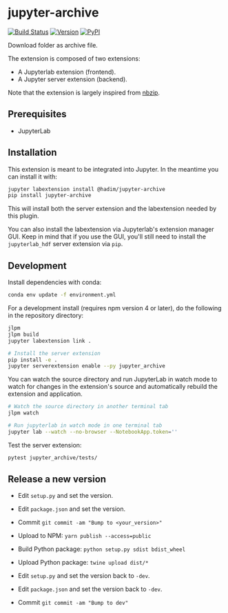 # jupyter-archive

[![Build Status](https://travis-ci.com/hadim/jupyter-archive.svg?branch=master)](https://travis-ci.com/hadim/jupyter-archive)
[![Version](https://img.shields.io/npm/v/@hadim/jupyter-archive.svg)](https://www.npmjs.com/package/@hadim/jupyter-archive)
[![PyPI](https://img.shields.io/pypi/v/jupyter-archive)](https://pypi.org/project/jupyter-archive/)

Download folder as archive file.

The extension is composed of two extensions:

- A Jupyterlab extension (frontend).
- A Jupyter server extension (backend).

Note that the extension is largely inspired from [nbzip](https://github.com/data-8/nbzip).

## Prerequisites

- JupyterLab

## Installation

This extension is meant to be integrated into Jupyter. In the meantime you can install it with:

```bash
jupyter labextension install @hadim/jupyter-archive
pip install jupyter-archive
```

This will install both the server extension and the labextension needed by this plugin.

You can also install the labextension via Jupyterlab's extension manager GUI. Keep in mind that if you use the GUI, you'll still need to install the `jupyterlab_hdf` server extension via `pip`.

## Development

Install dependencies with conda:

```bash
conda env update -f environment.yml
```

For a development install (requires npm version 4 or later), do the following in the repository directory:

```bash
jlpm
jlpm build
jupyter labextension link .

# Install the server extension
pip install -e .
jupyter serverextension enable --py jupyter_archive
```

You can watch the source directory and run JupyterLab in watch mode to watch for changes in the extension's source and automatically rebuild the extension and application.

```bash
# Watch the source directory in another terminal tab
jlpm watch

# Run jupyterlab in watch mode in one terminal tab
jupyter lab --watch --no-browser --NotebookApp.token=''
```

Test the server extension:

```bash
pytest jupyter_archive/tests/
```

## Release a new version

- Edit `setup.py` and set the version.
- Edit `package.json` and set the version.
- Commit `git commit -am "Bump to <your_version>"`
- Upload to NPM: `yarn publish --access=public`
- Build Python package: `python setup.py sdist bdist_wheel`
- Upload Python package: `twine upload dist/*`

- Edit `setup.py` and set the version back to `-dev`.
- Edit `package.json` and set the version back to `-dev`.
- Commit `git commit -am "Bump to dev"`
